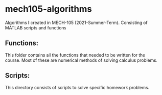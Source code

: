 # mech105-algorithms
Algorithms I created in MECH-105 (2021-Summer-Term). Consisting of MATLAB scripts and functions

## Functions:
This folder contains all the functions that needed to be written for the course. Most of these are numerical methods of solving calculus problems.
## Scripts:
This directory consists of scripts to solve specific homework problems.
